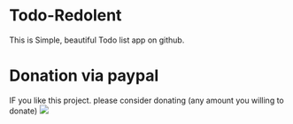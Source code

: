 # Todo-Redolent 
This is Simple, beautiful Todo list app on github.

# Donation via paypal
IF you like this project. please consider donating (any amount you willing to donate)
[![](https://www.paypalobjects.com/en_US/i/btn/btn_donateCC_LG.gif)](https://paypal.me/Mazealpha?locale.x=en_GB)




